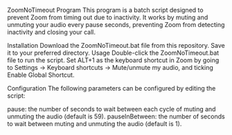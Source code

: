 ZoomNoTimeout Program
This program is a batch script designed to prevent Zoom from timing out due to inactivity. It works by muting and unmuting your audio every pause seconds, preventing Zoom from detecting inactivity and closing your call.

Installation
Download the ZoomNoTimeout.bat file from this repository.
Save it to your preferred directory.
Usage
Double-click the ZoomNoTimeout.bat file to run the script.
Set ALT+1 as the keyboard shortcut in Zoom by going to Settings -> Keyboard shortcuts -> Mute/unmute my audio, and ticking Enable Global Shortcut.

Configuration
The following parameters can be configured by editing the script:

pause: the number of seconds to wait between each cycle of muting and unmuting the audio (default is 59).
pauseInBetween: the number of seconds to wait between muting and unmuting the audio (default is 1).
